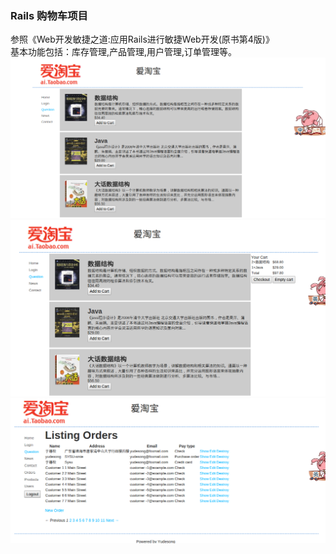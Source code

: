 <h3>Rails 购物车项目</h3>
参照《Web开发敏捷之道:应用Rails进行敏捷Web开发(原书第4版)》 </br>
基本功能包括：库存管理,产品管理,用户管理,订单管理等。
<img src="rails1-1.png"/>
<img src="rails1-2.png"/>
<img src="rails1-3.png"/>
